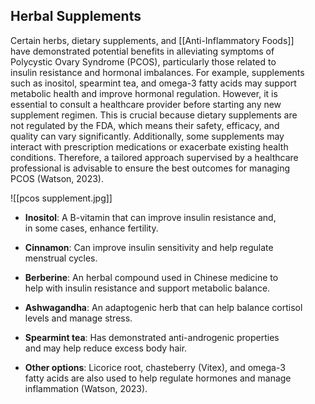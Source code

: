## Herbal Supplements

Certain herbs, dietary supplements, and [[Anti-Inflammatory Foods]]  
have demonstrated potential benefits in alleviating symptoms of  
Polycystic Ovary Syndrome (PCOS), particularly those related to  
insulin resistance and hormonal imbalances. For example, supplements  
such as inositol, spearmint tea, and omega-3 fatty acids may support  
metabolic health and improve hormonal regulation. However, it is  
essential to consult a healthcare provider before starting any new  
supplement regimen. This is crucial because dietary supplements are  
not regulated by the FDA, which means their safety, efficacy, and  
quality can vary significantly. Additionally, some supplements may  
interact with prescription medications or exacerbate existing health  
conditions. Therefore, a tailored approach supervised by a healthcare  
professional is advisable to ensure the best outcomes for managing  
PCOS (Watson, 2023).

![[pcos supplement.jpg]]

- **Inositol**: A B-vitamin that can improve insulin resistance and,  
in some cases, enhance fertility.  

- **Cinnamon**: Can improve insulin sensitivity and help regulate  
menstrual cycles.  

- **Berberine**: An herbal compound used in Chinese medicine to  
help with insulin resistance and support metabolic balance.  

- **Ashwagandha**: An adaptogenic herb that can help balance cortisol  
levels and manage stress.  

- **Spearmint tea**: Has demonstrated anti-androgenic properties   
and may help reduce excess body hair.

- **Other options**: Licorice root, chasteberry (Vitex), and omega-3  
fatty acids are also used to help regulate hormones and manage  
inflammation (Watson, 2023).